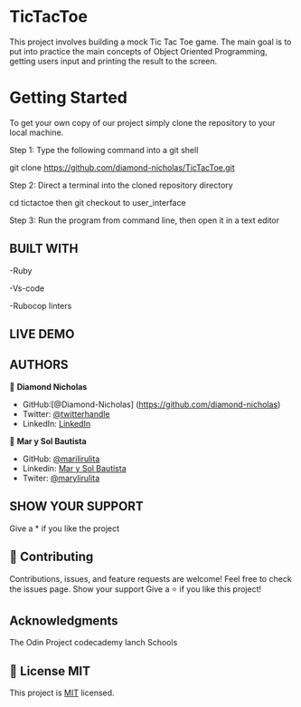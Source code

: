# TicTacToe
This project involves building a mock Tic Tac Toe game. The main goal is to put into practice the main concepts of Object Oriented Programming, getting users input and printing the result to the screen.

# Getting Started

To get your own copy of our project simply clone the repository to your local machine.

Step 1: Type the following command into a git shell

git clone https://github.com/diamond-nicholas/TicTacToe.git

Step 2: Direct a terminal into the cloned repository directory

cd tictactoe then git checkout to user_interface

Step 3: Run the program from command line, then open it in a text editor


## BUILT WITH
-Ruby

-Vs-code

-Rubocop linters


## LIVE DEMO


## AUTHORS
👤 **Diamond Nicholas**
- GitHub:[@Diamond-Nicholas] (https://github.com/diamond-nicholas)
- Twitter: [@twitterhandle](https://twitter.com/diamondnich)
- LinkedIn: [LinkedIn](https://www.linkedin.com/in/diamond-nicholas/)


👤 **Mar y Sol Bautista**
- GitHub: [@marilirulita](https://github.com/marilirulita)
- Linkedin: [Mar y Sol Bautista](https://www.linkedin.com/in/mar-y-sol-bautista-alvarez-5a6894151/)
- Twiter: [@marylirulita](https://twitter.com/marylirulita)


## SHOW YOUR SUPPORT
Give a \* if you like the project

## 🤝 Contributing
Contributions, issues, and feature requests are welcome!
Feel free to check the issues page. Show your support
Give a ⭐️ if you like this project!

## Acknowledgments
The Odin Project
codecademy
lanch Schools


## 📝 License MIT
This project is [MIT](./LICENSE) licensed.
